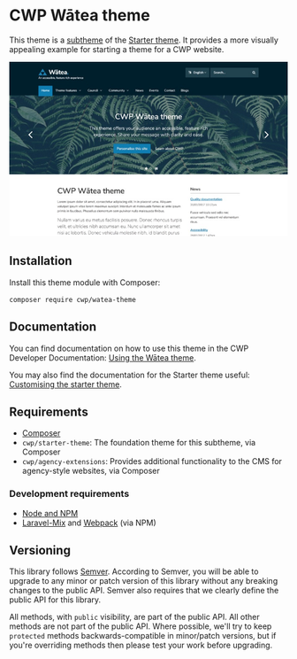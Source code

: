 # CWP Wātea theme

This theme is a [subtheme](https://docs.silverstripe.org/en/3/developer_guides/templates/themes) of the [Starter theme](https://gitlab.cwp.govt.nz/cwp/starter-theme). It provides a more visually appealing example for starting a theme for a CWP website.

![Screenshot](docs/images/screenshot.jpg)

## Installation

Install this theme module with Composer:

```
composer require cwp/watea-theme
```

## Documentation

You can find documentation on how to use this theme in the CWP Developer Documentation: [Using the Wātea theme](https://gitlab.cwp.govt.nz/cwp/cwp/blob/1.6/docs/en/01_Working_with_projects/14_Using_the_Watea_theme.md).

You may also find the documentation for the Starter theme useful: [Customising the starter theme](https://gitlab.cwp.govt.nz/cwp/cwp/blob/1.6/docs/en/01_Working_with_projects/05_Customising_the_starter_theme.md).

## Requirements

* [Composer](https://getcomposer.org)
* `cwp/starter-theme`: The foundation theme for this subtheme, via Composer
* `cwp/agency-extensions`: Provides additional functionality to the CMS for agency-style websites, via Composer

### Development requirements

* [Node and NPM](https://docs.npmjs.com/getting-started/installing-node)
* [Laravel-Mix](https://github.com/JeffreyWay/laravel-mix) and [Webpack](https://webpack.github.io) (via NPM)

## Versioning

This library follows [Semver](http://semver.org). According to Semver, you will be able to upgrade to any minor or patch version of this library without any breaking changes to the public API. Semver also requires that we clearly define the public API for this library.

All methods, with `public` visibility, are part of the public API. All other methods are not part of the public API. Where possible, we'll try to keep `protected` methods backwards-compatible in minor/patch versions, but if you're overriding methods then please test your work before upgrading.
